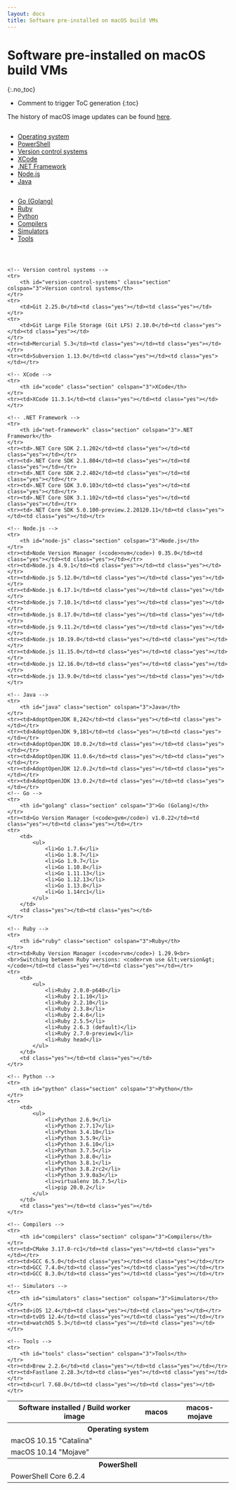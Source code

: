 ```yaml
---
layout: docs
title: Software pre-installed on macOS build VMs
---
```


<!-- markdownlint-disable MD022 MD032 -->
# Software pre-installed on macOS build VMs
{:.no_toc}

* Comment to trigger ToC generation
{:toc}
<!-- markdownlint-enable MD022 MD032 -->

The history of macOS image updates can be found [here](/updates/).

<div class="row">
    <div class="columns medium-4">
        <ul>
            <li><a href="#operating-system">Operating system</a></li>
            <li><a href="#powershell">PowerShell</a></li>
            <li><a href="#version-control-systems">Version control systems</a></li>
            <li><a href="#xcode">XCode</a></li>
            <li><a href="#net-framework">.NET Framework</a></li>
            <li><a href="#node-js">Node.js</a></li>
            <li><a href="#java">Java</a></li>
        </ul>
    </div>
    <div class="columns medium-4">
        <ul>
            <li><a href="#golang">Go (Golang)</a></li>
            <li><a href="#ruby">Ruby</a></li>
            <li><a href="#python">Python</a></li>
            <li><a href="#compilers">Compilers</a></li>
            <li><a href="#simulators">Simulators</a></li>
            <li><a href="#tools">Tools</a></li>
        </ul>
    </div>
    <div class="columns medium-4">
        <ul>
        </ul>
    </div>
</div>

<table class="software-list">
    <tr>
        <th>Software installed / Build worker image</th>
        <th class="rotate"><span>macos</span></th>
        <th class="rotate"><span>macos-mojave</span></th>
    </tr>
    <tr>
        <th id="operating-system" class="section" colspan="3">Operating system</th>
    </tr>
    <tr>
        <td>macOS 10.15 "Catalina"</td>
        <td class="yes"></td><td class="no"></td>
    </tr>
    <tr>
        <td>macOS 10.14 "Mojave"</td>
        <td class="no"></td><td class="yes"></td>
    </tr>
    <tr>
        <th id="powershell" class="section" colspan="3">PowerShell</th>
    </tr>
    <tr><td>PowerShell Core 6.2.4</td><td class="yes"></td><td class="yes"></td></tr>

    <!-- Version control systems -->
    <tr>
        <th id="version-control-systems" class="section" colspan="3">Version control systems</th>
    </tr>
    <tr>
        <td>Git 2.25.0</td><td class="yes"></td><td class="yes"></td>
    </tr>
    <tr>
        <td>Git Large File Storage (Git LFS) 2.10.0</td><td class="yes"></td><td class="yes"></td>
    </tr>
    <tr><td>Mercurial 5.3</td><td class="yes"></td><td class="yes"></td></tr>
    <tr><td>Subversion 1.13.0</td><td class="yes"></td><td class="yes"></td></tr>

    <!-- XCode -->
    <tr>
        <th id="xcode" class="section" colspan="3">XCode</th>
    </tr>
    <tr><td>XCode 11.3.1</td><td class="yes"></td><td class="yes"></td></tr>

    <!-- .NET Framework -->
    <tr>
        <th id="net-framework" class="section" colspan="3">.NET Framework</th>
    </tr>
    <tr><td>.NET Core SDK 2.1.202</td><td class="yes"></td><td class="yes"></td></tr>
    <tr><td>.NET Core SDK 2.1.804</td><td class="yes"></td><td class="yes"></td></tr>
    <tr><td>.NET Core SDK 2.2.402</td><td class="yes"></td><td class="yes"></td></tr>
    <tr><td>.NET Core SDK 3.0.103</td><td class="yes"></td><td class="yes"></td></tr>
    <tr><td>.NET Core SDK 3.1.102</td><td class="yes"></td><td class="yes"></td></tr>
    <tr><td>.NET Core SDK 5.0.100-preview.2.20120.11</td><td class="yes"></td><td class="yes"></td></tr>

    <!-- Node.js -->
    <tr>
        <th id="node-js" class="section" colspan="3">Node.js</th>
    </tr>
    <tr><td>Node Version Manager (<code>nvm</code>) 0.35.0</td><td class="yes"></td><td class="yes"></td></tr>
    <tr><td>Node.js 4.9.1</td><td class="yes"></td><td class="yes"></td></tr>
    <tr><td>Node.js 5.12.0</td><td class="yes"></td><td class="yes"></td></tr>
    <tr><td>Node.js 6.17.1</td><td class="yes"></td><td class="yes"></td></tr>
    <tr><td>Node.js 7.10.1</td><td class="yes"></td><td class="yes"></td></tr>
    <tr><td>Node.js 8.17.0</td><td class="yes"></td><td class="yes"></td></tr>
    <tr><td>Node.js 9.11.2</td><td class="yes"></td><td class="yes"></td></tr>
    <tr><td>Node.js 10.19.0</td><td class="yes"></td><td class="yes"></td></tr>
    <tr><td>Node.js 11.15.0</td><td class="yes"></td><td class="yes"></td></tr>
    <tr><td>Node.js 12.16.0</td><td class="yes"></td><td class="yes"></td></tr>
    <tr><td>Node.js 13.9.0</td><td class="yes"></td><td class="yes"></td></tr>

    <!-- Java -->
    <tr>
        <th id="java" class="section" colspan="3">Java</th>
    </tr>
    <tr><td>AdoptOpenJDK 8,242</td><td class="yes"></td><td class="yes"></td></tr>
    <tr><td>AdoptOpenJDK 9,181</td><td class="yes"></td><td class="yes"></td></tr>
    <tr><td>AdoptOpenJDK 10.0.2</td><td class="yes"></td><td class="yes"></td></tr>
    <tr><td>AdoptOpenJDK 11.0.6</td><td class="yes"></td><td class="yes"></td></tr>
    <tr><td>AdoptOpenJDK 12.0.2</td><td class="yes"></td><td class="yes"></td></tr>
    <tr><td>AdoptOpenJDK 13.0.2</td><td class="yes"></td><td class="yes"></td></tr>
    <!-- Go -->
    <tr>
        <th id="golang" class="section" colspan="3">Go (Golang)</th>
    </tr>
    <tr><td>Go Version Manager (<code>gvm</code>) v1.0.22</td><td class="yes"></td><td class="yes"></td></tr>
    <tr>
        <td>
            <ul>
                <li>Go 1.7.6</li>
                <li>Go 1.8.7</li>
                <li>Go 1.9.7</li>
                <li>Go 1.10.8</li>
                <li>Go 1.11.13</li>
                <li>Go 1.12.13</li>
                <li>Go 1.13.8</li>
                <li>Go 1.14rc1</li>
            </ul>
        </td>
        <td class="yes"></td><td class="yes"></td>
    </tr>

    <!-- Ruby -->
    <tr>
        <th id="ruby" class="section" colspan="3">Ruby</th>
    </tr>
    <tr><td>Ruby Version Manager (<code>rvm</code>) 1.29.9<br><br>Switching between Ruby versions: <code>rvm use &lt;version&gt;</code></td><td class="yes"></td><td class="yes"></td></tr>
    <tr>
        <td>
            <ul>
                <li>Ruby 2.0.0-p648</li>
                <li>Ruby 2.1.10</li>
                <li>Ruby 2.2.10</li>
                <li>Ruby 2.3.8</li>
                <li>Ruby 2.4.6</li>
                <li>Ruby 2.5.5</li>
                <li>Ruby 2.6.3 (default)</li>
                <li>Ruby 2.7.0-preview1</li>
                <li>Ruby head</li>
            </ul>
        </td>
        <td class="yes"></td><td class="yes"></td>
    </tr>

    <!-- Python -->
    <tr>
        <th id="python" class="section" colspan="3">Python</th>
    </tr>
    <tr>
        <td>
            <ul>
                <li>Python 2.6.9</li>
                <li>Python 2.7.17</li>
                <li>Python 3.4.10</li>
                <li>Python 3.5.9</li>
                <li>Python 3.6.10</li>
                <li>Python 3.7.5</li>
                <li>Python 3.8.0</li>
                <li>Python 3.8.1</li>
                <li>Python 3.8.2rc2</li>
                <li>Python 3.9.0a3</li>
                <li>virtualenv 16.7.5</li>
                <li>pip 20.0.2</li>
            </ul>
        </td>
        <td class="yes"></td><td class="yes"></td>
    </tr>

    <!-- Compilers -->
    <tr>
        <th id="compilers" class="section" colspan="3">Compilers</th>
    </tr>
    <tr><td>CMake 3.17.0-rc1</td><td class="yes"></td><td class="yes"></td></tr>
    <tr><td>GCC 6.5.0</td><td class="yes"></td><td class="yes"></td></tr>
    <tr><td>GCC 7.4.0</td><td class="yes"></td><td class="yes"></td></tr>
    <tr><td>GCC 8.3.0</td><td class="yes"></td><td class="yes"></td></tr>

    <!-- Simulators -->
    <tr>
        <th id="simulators" class="section" colspan="3">Simulators</th>
    </tr>
    <tr><td>iOS 12.4</td><td class="yes"></td><td class="yes"></td></tr>
    <tr><td>tvOS 12.4</td><td class="yes"></td><td class="yes"></td></tr>
    <tr><td>watchOS 5.3</td><td class="yes"></td><td class="yes"></td></tr>

    <!-- Tools -->
    <tr>
        <th id="tools" class="section" colspan="3">Tools</th>
    </tr>
    <tr><td>Brew 2.2.6</td><td class="yes"></td><td class="yes"></td></tr>
    <tr><td>Fastlane 2.28.3</td><td class="yes"></td><td class="yes"></td></tr>
    <tr><td>curl 7.68.0</td><td class="yes"></td><td class="yes"></td></tr>
</table>
